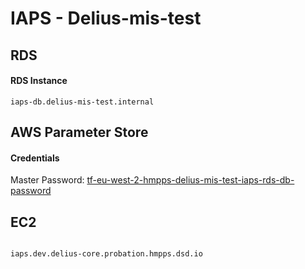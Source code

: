 # IAPS - Delius-mis-test

## RDS

#### RDS Instance  


```
iaps-db.delius-mis-test.internal
```


## AWS Parameter Store

#### Credentials

Master Password: [tf-eu-west-2-hmpps-delius-mis-test-iaps-rds-db-password](https://eu-west-2.console.aws.amazon.com/systems-manager/parameters/tf-eu-west-2-hmpps-delius-mis-test-iaps-rds-db-password)




## EC2

```
  
iaps.dev.delius-core.probation.hmpps.dsd.io
```